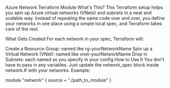 Azure Network Terraform Module
What's This?
This Terraform setup helps you spin up Azure virtual networks (VNets) and subnets in a neat and scalable way. Instead of repeating the same code over and over, you define your networks in one place using a simple local spec, and Terraform takes care of the rest.

What Gets Created
For each network in your spec, Terraform will:

Create a Resource Group: named like rg-yourNetworkName
Spin up a Virtual Network (VNet): named like vnet-yourNetworkName
Drop in Subnets: each named as you specify in your config
How to Use It
You don’t have to pass in any variables. Just update the network_spec block inside network.tf with your networks. Example:

module "network" {
  source = "./path_to_module"
}

